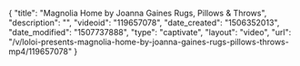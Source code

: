 {
    "title": "Magnolia Home by Joanna Gaines Rugs, Pillows & Throws",
    "description": "",
    "videoid": "119657078",
    "date_created": "1506352013",
    "date_modified": "1507737888",
    "type": "captivate",
    "layout": "video",
    "url": "\/v\/loloi-presents-magnolia-home-by-joanna-gaines-rugs-pillows-throws-mp4\/119657078"
}